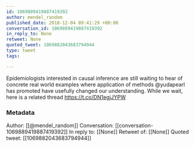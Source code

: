 ```yaml
---
id: 1069889419887419392
author: mendel_random
published_date: 2018-12-04 09:41:29 +00:00
conversation_id: 1069889419887419392
in_reply_to: None
retweet: None
quoted_tweet: 1069882043683794944
type: tweet
tags:

---
```


Epidemiologists interested in causal inference are still waiting to hear of concrete real world examples where application of methods @yudapearl has  promoted have usefully changed our understanding. While we wait, here is a related thread https://t.co/DN1egjJYPW

### Metadata

Author: [[@mendel_random]]
Conversation: [[conversation-1069889419887419392]]
In reply to: [[None]]
Retweet of: [[None]]
Quoted tweet: [[1069882043683794944]]
